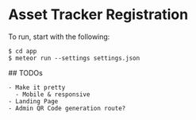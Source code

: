 # Asset Tracker Registration

To run, start with the following:

```
$ cd app
$ meteor run --settings settings.json
```

## TODOs

```
- Make it pretty
  - Mobile & responsive
- Landing Page
- Admin QR Code generation route?
```
